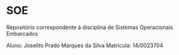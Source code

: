 # SOE
Repositório correspondente à disciplina de Sistemas Operacionais Embarcados

Aluno: Joselito Prado Marques da Silva
Matrícula: 14/0023704
